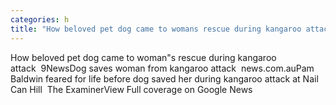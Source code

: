 ```yaml
---
categories: h
title: "How beloved pet dog came to womans rescue during kangaroo attack  9News"
---
```

How beloved pet dog came to woman"s rescue during kangaroo attack&nbsp;&nbsp;9NewsDog saves woman from kangaroo attack&nbsp;&nbsp;news.com.auPam Baldwin feared for life before dog saved her during kangaroo attack at Nail Can Hill&nbsp;&nbsp;The ExaminerView Full coverage on Google News